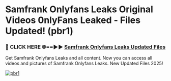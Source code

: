 # Samfrank Onlyfans Leaks Original Videos 0nlyFans Leaked - Files Updated! (pbr1)

<h3>🔴 CLICK HERE 🌐==►► <a href="https://tinyurl.com/2jnfzry5" rel="nofollow">Samfrank Onlyfans Leaks Updated Files</a></h3>

Get Samfrank Onlyfans Leaks and all content. Now you can access all videos and pictures of Samfrank Onlyfans Leaks. New Updated Files 2025!

[![pbr1](https://i.imgur.com/GyGTBgg.gif)](https://tinyurl.com/2jnfzry5)

